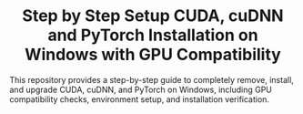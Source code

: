 <h1 align="center">  Step by Step Setup CUDA, cuDNN and PyTorch Installation on Windows with GPU Compatibility </h1> 
This repository provides a step-by-step guide to completely remove, install, and upgrade CUDA, cuDNN, and PyTorch on Windows, including GPU compatibility checks, environment setup, and installation verification.
